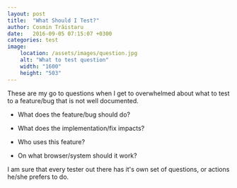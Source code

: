 ```yaml
---
layout: post
title:  "What Should I Test?"
author: Cosmin Trăistaru
date:   2016-09-05 07:15:07 +0300
categories: test
image:
    location: /assets/images/question.jpg
    alt: "What to test question"
    width: "1600"
    height: "503"
---
```

These are my go to questions when I get to overwhelmed about what to
test to a feature/bug that is not well documented.

- What does the feature/bug should do?

- What does the implementation/fix impacts?

- Who uses this feature?

- On what browser/system should it work?

I am sure that every tester out there has it's own set of questions, 
or actions he/she prefers to do.